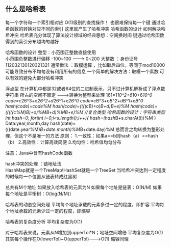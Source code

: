 ## 什么是哈希表
每一个字符和一个索引相对应  O(1)级别的查找操作！
也很难保持每一个键 通过哈希函数的转换对应不同的索引 这里就产生了哈希冲突
哈希函数的设计  如何解决哈希冲突
哈希表充分体现了算法设计领域的经典思想：空间换时间
键通过哈希函数得到的索引分布越均匀越好

哈希函数的设计
整型：小范围正整数直接使用  
小范围负整数进行偏移  -100~100 ---> 0~200
大整数 ：身份证号 112032130120321321
通常做法 ：取模运算 ，比如取后四位。等同于mod10000 可能导致分布不均匀没有利用所有的信息
一个简单的解决方法：取模一个素数 可以有效的避免大部分哈希冲突

浮点型
在计算机中都是32或者64位的二进制表示，只不过计算机解析成了浮点数
字符串
所占的空间不固定 --->转换为整型来处理
161=1*10^2+6*10+6*10^0
code=c*26^3+o*26^2+d*26^1+e*26^0
code=c*B^3+o*B^2+d*B^1+e*B^0
hash(code)=code%M
hash(code)=((((c*B)+o)*B+d)*B+e)%M
hash(code)=(((((c%M)*B)+o)%M*B+d)%M*B+e)%M   //复合类型
哈希函数的设计：字符串类型
int hash=0;
for(int i=0;i<s.length();i++){
hash=(hash*B+s.charAt(i))%M
}
Data:year,month,day
hash(date)=(((date.year%M)*B+date.month)%M*B+date.day)%M
总而言之均转换为整形处理，但这个不是唯一的方法 
原则：
1.一致性：如果a==b则hash（a）==hash（b）
2.高效性：计算高效简便
3.均匀性：哈希值均匀分布

注意：Java中含有hashCode函数

hash冲突的处理 ：链地址法   
HashMap就是一个TreeMap\HashSet就是一个TreeSet
当哈希冲突达到一定程度的时候每一个位置从链表转成红黑树

总共有M个地址
如果放入哈希表的元素为N 如果每个地址是链表：O(N/M) 如果每个地址是平衡树：O(log(N/M))

哈希表的动态空间处理
平均每个地址承载的元素多过一定的程度，即扩容
平均每个地址承载的元素少过一定的程度，即缩容

哈希表的复杂度分析 平均复杂度为O(1)

对于哈希表来说，元素从N增加到upperTol*N；地址空间增倍 平均复杂度为O(1)
其实每个操作在O(lowerTol)~O(upperTol)--->O(1)
缩容同理
